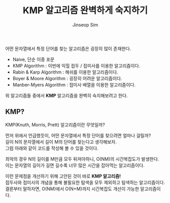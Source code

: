 ﻿---
layout: post
title: "KMP 알고리즘 완벽하게 숙지하기"
categories: Algorithm
tags: [cpp]
author:
  - Jinseop Sim
---
어떤 문자열에서 특정 단어를 찾는 알고리즘은 굉장히 많이 존재한다.  

- Naive, 단순 이중 포문
- KMP Algorithm : 이번에 익힐 접두 / 접미사를 이용한 알고리즘이다.
- Rabin & Karp Algorithm : 해쉬를 이용한 알고리즘이다.
- Boyer & Moore Algorithm : 굉장히 어려운 알고리즘이다.
- Manber-Myers Algorithm : 접미사 배열을 이용한 알고리즘이다.  

위 알고리즘들 중에서 __KMP__ 알고리즘을 완벽히 숙지해보려고 한다.  

## KMP?
KMP(Knuth, Morris, Prett) 알고리즘이란 무엇일까?  

먼저 위에서 언급했듯이, 어떤 문자열에서 특정 단어를 찾으려면 얼마나 걸릴까?  
길이 N의 문자열에서 길이 M의 단어를 찾는다고 생각해보자.  
그럼 아래와 같이 코드를 작성해 볼 수 있을 것이다.  

최악의 경우 N의 길이를 M만큼 모두 뒤져야하니, O(NM)의 시간복잡도가 발생한다.  
이는 문자열의 길이가 길면 길수록 너무 많은 시간을 잡아먹는 알고리즘이다.  

이런 문제점을 개선하기 위해 고안된 것이 바로 __KMP 알고리즘!__  
접두사와 접미사의 개념을 통해 불필요한 탐색을 모두 제외하고 탐색하는 알고리즘이다.  
결론부터 말하자면, O(NM)에서 O(N+M)까지 시간복잡도 개선이 가능한 알고리즘이다.  
